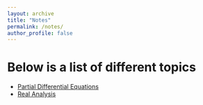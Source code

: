 ```yaml
---
layout: archive
title: "Notes"
permalink: /notes/
author_profile: false
---
```





Below is a list of different topics
===

- [Partial Differential Equations](https://Nasser-Mohammed/_pages/_notes/pdes/nav.md)
- [Real Analysis](https://Nasser-Mohammed/_pages/_notes/real_analysis/nav.md) 



